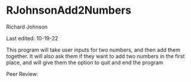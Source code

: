 # RJohnsonAdd2Numbers

Richard Johnson

Last edited: 10-19-22

This program will take user inputs for two numbers, and then add them together. It will also ask them if they want to add two numbers in the first place, and will give them the option to quit and end the program

Peer Review:
